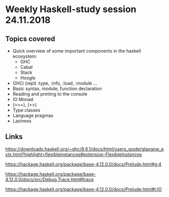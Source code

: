 # Weekly Haskell-study session 24.11.2018

## Topics covered

- Quick overview of some important components in the haskell ecosystem:
    - GHC
    - Cabal
    - Stack
    - Hoogle
- GHCi (repl) :type, :info, :load, :module ...
- Basic syntax, module, function declaration
- Reading and printing to the console
- IO Monad
- (>>=), (>>)
- Type classes
- Language pragmas
- Laziness

## Links

https://downloads.haskell.org/~ghc/8.6.1/docs/html/users_guide/glasgow_exts.html?highlight=flexibleinstances#extension-FlexibleInstances

https://hackage.haskell.org/package/base-4.12.0.0/docs/Prelude.html#g:4

https://hackage.haskell.org/package/base-4.12.0.0/docs/src/Debug.Trace.html#trace

https://hackage.haskell.org/package/base-4.12.0.0/docs/Prelude.html#t:IO
